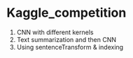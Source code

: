 # Kaggle_competition

1) CNN with different kernels
2) Text summarization and then CNN
3) Using sentenceTransform & indexing
